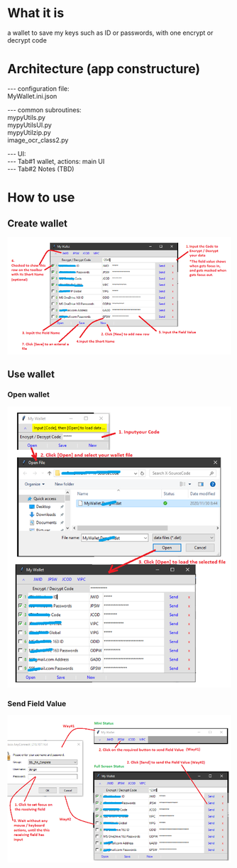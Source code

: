 # What it is
a wallet to save my keys such as ID or passwords, with one encrypt or decrypt code

# Architecture (app constructure)
--- configuration file: <br />
    MyWallet.ini.json <br />

--- common subroutines:  <br />
    mypyUtils.py <br />
    mypyUtilsUI.py <br />
    mypyUtilzip.py <br />
    image_ocr_class2.py <br />

--- UI: <br />
    --- Tab#1 wallet, actions: main UI <br />
    --- Tab#2 Notes (TBD) <br />

# How to use
## Create wallet
<img src="/MyWallet_How-to-create.png" width=800 />

## Use wallet
### Open wallet
<img src="/MyWallet_How-to-open.png" width=800 />

### Send Field Value
<img src="/MyWallet_How-to-send.png" width=800 />
